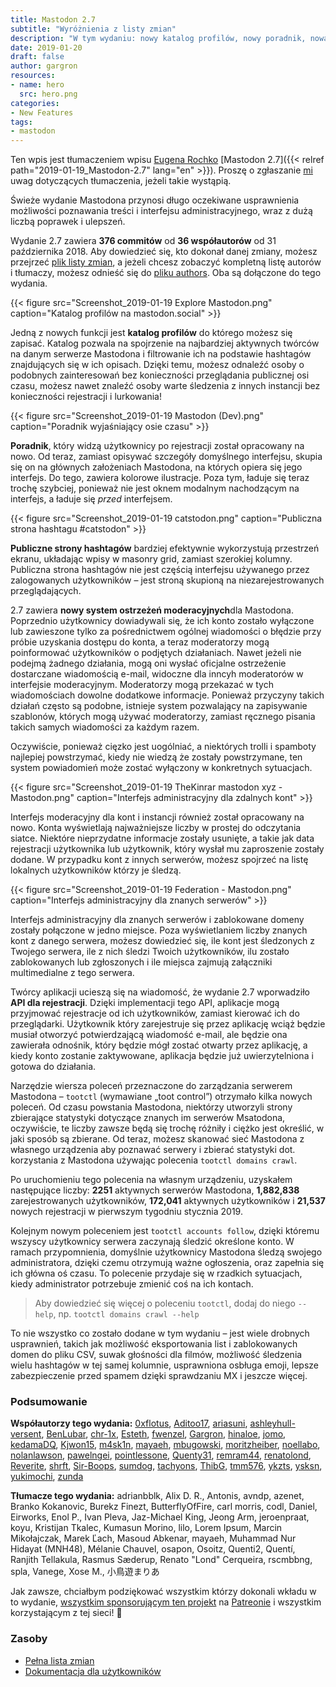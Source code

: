 ```yaml
---
title: Mastodon 2.7
subtitle: "Wyróżnienia z listy zmian"
description: "W tym wydaniu: nowy katalog profilów, nowy poradnik, nowa publiczna strona hashtagów i więcej narzędzi moderacyjnych"
date: 2019-01-20
draft: false
author: gargron
resources:
- name: hero
  src: hero.png
categories:
- New Features
tags:
- mastodon
---
```


Ten wpis jest tłumaczeniem wpisu [Eugena Rochko](https://mastodon.social/@Gargron) [Mastodon 2.7]({{< relref path="2019-01-19_Mastodon-2.7" lang="en" >}}). Proszę o zgłaszanie [mi](https://101010.pl/@m4sk1n) uwag dotyczących tłumaczenia, jeżeli takie wystąpią.

Świeże wydanie Mastodona przynosi długo oczekiwane usprawnienia możliwości poznawania treści i interfejsu administracyjnego, wraz z dużą liczbą poprawek i ulepszeń.

Wydanie 2.7 zawiera **376 commitów** od **36 współautorów** od 31 października 2018. Aby dowiedzieć się, kto dokonał danej zmiany, możesz przejrzeć [plik listy zmian][changelog], a jeżeli chcesz zobaczyć kompletną listę autorów i tłumaczy, możesz odnieść się do [pliku authors][authors]. Oba są dołączone do tego wydania.

[changelog]: https://github.com/tootsuite/mastodon/blob/v2.7.0/CHANGELOG.md
[authors]: https://github.com/tootsuite/mastodon/blob/v2.7.0/AUTHORS.md

{{< figure src="Screenshot_2019-01-19 Explore Mastodon.png" caption="Katalog profilów na mastodon.social" >}}

Jedną z nowych funkcji jest **katalog profilów** do którego możesz się zapisać. Katalog pozwala na spojrzenie na najbardziej aktywnych twórców na danym serwerze Mastodona i filtrowanie ich na podstawie hashtagów znajdujących się w ich opisach. Dzięki temu, możesz odnaleźć osoby o podobnych zainteresowań bez konieczności przeglądania publicznej osi czasu, możesz nawet znaleźć osoby warte śledzenia z innych instancji bez konieczności rejestracji i lurkowania!

{{< figure src="Screenshot_2019-01-19 Mastodon (Dev).png" caption="Poradnik wyjaśniający osie czasu" >}}

**Poradnik**, który widzą użytkownicy po rejestracji został opracowany na nowo. Od teraz, zamiast opisywać szczegóły domyślnego interfejsu, skupia się on na głównych założeniach Mastodona, na których opiera się jego interfejs. Do tego, zawiera kolorowe ilustracje. Poza tym, ładuje się teraz trochę szybciej, ponieważ nie jest oknem modalnym nachodzącym na interfejs, a ładuje się *przed* interfejsem.

{{< figure src="Screenshot_2019-01-19 catstodon.png" caption="Publiczna strona hashtagu #catstodon" >}}

**Publiczne strony hashtagów** bardziej efektywnie wykorzystują przestrzeń ekranu, układając wpisy w masonry grid, zamiast szerokiej kolumny. Publiczna strona hashtagów nie jest częścią interfejsu używanego przez zalogowanych użytkowników – jest stroną skupioną na niezarejestrowanych przeglądających.

2.7 zawiera **nowy system ostrzeżeń moderacyjnych**dla Mastodona. Poprzednio użytkownicy dowiadywali się, że ich konto zostało wyłączone lub zawieszone tylko za pośrednictwem ogólnej wiadomości o błędzie przy próbie uzyskania dostępu do konta, a teraz moderatorzy mogą poinformować użytkowników o podjętych działaniach. Nawet jeżeli nie podejmą żadnego działania, mogą oni wysłać oficjalne ostrzeżenie dostarczane wiadomością e-mail, widoczne dla inncyh moderatorów w interfejsie moderacyjnym. Moderatorzy mogą przekazać w tych wiadomościach dowolne dodatkowe informacje. Ponieważ przyczyny takich działań często są podobne, istnieje system pozwalający na zapisywanie szablonów, których mogą używać moderatorzy, zamiast ręcznego pisania takich samych wiadomości za każdym razem.

Oczywiście, ponieważ cięzko jest uogólniać, a niektórych trolli i spamboty najlepiej powstrzymać, kiedy nie wiedzą że zostały powstrzymane, ten system powiadomień może zostać wyłączony w konkretnych sytuacjach.

{{< figure src="Screenshot_2019-01-19 TheKinrar mastodon xyz - Mastodon.png" caption="Interfejs administracyjny dla zdalnych kont" >}}

Interfejs moderacyjny dla kont i instancji również został opracowany na nowo. Konta wyświetlają najważniejsze liczby w prostej do odczytania siatce. Niektóre nieprzydatne informacje zostały usunięte, a takie jak data rejestracji użytkownika lub użytkownik, który wysłał mu zaproszenie zostały dodane. W przypadku kont z innych serwerów, możesz spojrzeć na listę lokalnych użytkowników którzy je śledzą.

{{< figure src="Screenshot_2019-01-19 Federation - Mastodon.png" caption="Interfejs administracyjny dla znanych serwerów" >}}

Interfejs administracyjny dla znanych serwerów i zablokowane domeny zostały połączone w jedno miejsce. Poza wyświetlaniem liczby znanych kont z danego serwera, możesz dowiedzieć się, ile kont jest śledzonych z Twojego serwera, ile z nich śledzi Twoich użytkowników, ilu zostało zablokowanych lub zgłoszonych i ile miejsca zajmują załączniki multimedialne z tego serwera.

Twórcy aplikacji ucieszą się na wiadomość, że wydanie 2.7 wporwadziło **API dla rejestracji**. Dzięki implementacji tego API, aplikacje mogą przyjmować rejestracje od ich użytkowników, zamiast kierować ich do przeglądarki. Użytkownik który zarejestruje się przez aplikację wciąż będzie musiał otworzyć potwierdzającą wiadomość e-mail, ale będzie ona zawierała odnośnik, który będzie mógł zostać otwarty przez aplikację, a kiedy konto zostanie zaktywowane, aplikacja będzie już uwierzytelniona i gotowa do działania.

Narzędzie wiersza poleceń przeznaczone do zarządzania serwerem Mastodona – `tootctl` (wymawiane „toot control”) otrzymało kilka nowych poleceń. Od czasu powstania Mastodona, niektórzy utworzyli strony zbierające statystyki dotyczące znanych im serwerów Msatodona, oczywiście, te liczby zawsze będą się trochę różniły i ciężko jest określić, w jaki sposób są zbierane. Od teraz, możesz skanować sieć Mastodona z własnego urządzenia aby poznawać serwery i zbierać statystyki dot. korzystania z Mastodona używając polecenia `tootctl domains crawl`.

Po uruchomieniu tego polecenia na własnym urządzeniu, uzyskałem następujące liczby: **2251** aktywnych serwerów Mastodona, **1,882,838** zarejestrowanych użytkowników, **172,041** aktywnych użytkowników i **21,537** nowych rejestracji w pierwszym tygodniu stycznia 2019.

Kolejnym nowym poleceniem jest `tootctl accounts follow`, dzięki któremu wszyscy użytkownicy serwera zaczynają śledzić określone konto. W ramach przypomnienia, domyślnie użytkownicy Mastodona śledzą swojego administratora, dzięki czemu otrzymują ważne ogłoszenia, oraz zapełnia się ich główna oś czasu. To polecenie przydaje się w rzadkich sytuacjach, kiedy administrator potrzebuje zmienić coś na ich kontach.

> Aby dowiedzieć się więcej o poleceniu `tootctl`, dodaj do niego `--help`, np. `tootctl domains crawl --help`

To nie wszystko co zostało dodane w tym wydaniu – jest wiele drobnych usprawnień, takich jak możliwość eksportowania list i zablokowanych domen do pliku CSV, suwak głośności dla filmów, możliwość śledzenia wielu hashtagów w tej samej kolumnie, usprawniona osbługa emoji, lepsze zabezpieczenie przed spamem dzięki sprawdzaniu MX i jeszcze więcej.

### Podsumowanie

**Współautorzy tego wydania:** [0xflotus](https://github.com/0xflotus), [Aditoo17](https://github.com/Aditoo17), [ariasuni](https://github.com/ariasuni), [ashleyhull-versent](https://github.com/ashleyhull-versent), [BenLubar](https://github.com/BenLubar), [chr-1x](https://github.com/chr-1x), [Esteth](https://github.com/Esteth), [fwenzel](https://github.com/fwenzel), [Gargron](https://github.com/Gargron), [hinaloe](https://github.com/hinaloe), [jomo](https://github.com/jomo), [kedamaDQ](https://github.com/kedamaDQ), [Kjwon15](https://github.com/Kjwon15), [m4sk1n](https://github.com/m4sk1n), [mayaeh](https://github.com/mayaeh), [mbugowski](https://github.com/mbugowski), [moritzheiber](https://github.com/moritzheiber), [noellabo](https://github.com/noellabo), [nolanlawson](https://github.com/nolanlawson), [pawelngei](https://github.com/pawelngei), [pointlessone](https://github.com/pointlessone), [Quenty31](https://github.com/Quenty31), [remram44](https://github.com/remram44), [renatolond](https://github.com/renatolond), [Reverite](https://github.com/Reverite), [shrft](https://github.com/shrft), [Sir-Boops](https://github.com/Sir-Boops), [sumdog](https://github.com/sumdog), [tachyons](https://github.com/tachyons), [ThibG](https://github.com/ThibG), [tmm576](https://github.com/tmm576), [ykzts](https://github.com/ykzts), [ysksn](https://github.com/ysksn), [yukimochi](https://github.com/yukimochi), [zunda](https://github.com/zunda)

**Tłumacze tego wydania:** adrianbblk, Alix D. R., Antonis, avndp, azenet, Branko Kokanovic, Burekz Finezt, ButterflyOfFire, carl morris, codl, Daniel, Eirworks, Enol P., Ivan Pleva, Jaz-Michael King, Jeong Arm, jeroenpraat, koyu, Kristijan Tkalec, Kumasun Morino, lilo, Lorem Ipsum, Marcin Mikołajczak, Marek Ľach, Masoud Abkenar, mayaeh, Muhammad Nur Hidayat (MNH48), Mélanie Chauvel, osapon, Osoitz, Quenti2, Quentí, Ranjith Tellakula, Rasmus Sæderup, Renato "Lond" Cerqueira, rscmbbng, spla, Vanege, Xose M., 小鳥遊まりあ

Jak zawsze, chciałbym podziękować wszystkim którzy dokonali wkładu w to wydanie, [wszystkim sponsorującym ten projekt][sponsors] na [Patreonie][patreon] i wszystkim korzystającym z tej sieci! 🐘

[sponsors]: https://joinmastodon.org/sponsors
[patreon]: https://patreon.com/mastodon

### Zasoby

- [Pełna lista zmian](https://github.com/tootsuite/mastodon/releases/tag/v2.7.0)
- [Dokumentacja dla użytkowników](https://docs.joinmastodon.org/pl/usage/basics/)
